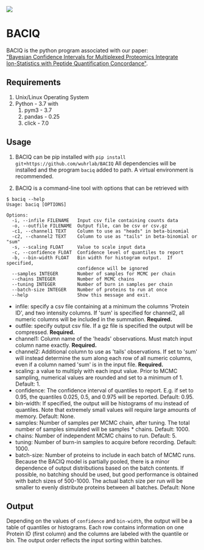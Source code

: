 ![](https://github.com/troycomi/BACIQ/workflows/CI/badge.svg)

# BACIQ
BACIQ is the python program associated with our paper:\
["Bayesian Confidence Intervals for Multiplexed Proteomics Integrate\
Ion-Statistics with Peptide Quantification
Concordance"](https://doi.org/10.1074/mcp.TIR119.001317).

## Requirements
1. Unix/Linux Operating System
2. Python - 3.7 with
    1. pym3 - 3.7
    2. pandas -  0.25
    3. click -  7.0

## Usage
1. BACIQ can be pip installed with `pip install git+https://github.com/wuhrlab/BACIQ`
All dependencies will be installed and the program `baciq` added to path.
A virtual environment is recommended.

2. BACIQ is a command-line tool with options that can be retrieved with
```shell
$ baciq --help
Usage: baciq [OPTIONS]

Options:
  -i, --infile FILENAME   Input csv file containing counts data
  -o, --outfile FILENAME  Output file, can be csv or csv.gz
  -c1, --channel1 TEXT    Column to use as "heads" in beta-binomial
  -c2, --channel2 TEXT    Column to use as "tails" in beta-binomial or "sum"
  -s, --scaling FLOAT     Value to scale input data
  -c, --confidence FLOAT  Confidence level of quantiles to report
  -b, --bin-width FLOAT   Bin width for histogram output.  If specified,
                          confidence will be ignored
  --samples INTEGER       Number of samples for MCMC per chain
  --chains INTEGER        Number of MCMC chains
  --tuning INTEGER        Number of burn in samples per chain
  --batch-size INTEGER    Number of proteins to run at once
  --help                  Show this message and exit.
```

- infile: specify a csv file containing at a minimum the columns 'Protein ID',
  and two intensity columns.  If 'sum' is specified for channel2, all numeric
  columns will be included in the summation.  **Required.**
- outfile: specify output csv file.  If a gz file is specified the output
  will be compressed.  **Required.**
- channel1: Column name of the 'heads' observations.  Must match input column
  name exactly.  **Required.**
- channel2: Additional column to use as 'tails' observations.  If set to 'sum'
  will instead determine the sum along each row of all numeric columns, even
  if a column named 'sum' is in the input file.  **Required.**
- scaling: a value to multiply with each input value.  Prior to MCMC sampling,
  numerical values are rounded and set to a minimum of 1.  Default: 1.
- confidence: The confidence interval of quantiles to report.  E.g. if set to
  0.95, the quantiles 0.025, 0.5, and 0.975 will be reported.  Default: 0.95.
- bin-width: If specified, the output will be histograms of mu instead of
  quantiles.  Note that extremely small values will require large amounts of
  memory. Default: None.
- samples: Number of samples per MCMC chain, after tuning.  The total number
  of samples simulated will be samples * chains.  Default: 1000.
- chains: Number of independent MCMC chains to run. Default: 5.
- tuning: Number of burn-in samples to acquire before recording.  Default: 1000.
- batch-size: Number of proteins to include in each batch of MCMC runs.
  Because the BACIQ model is partially pooled, there is a minor dependence of
  output distributions based on the batch contents.  If possible, no batching
  should be used, but good performance is obtained with batch sizes of 500-1000.
  The actual batch size per run will be smaller to evenly distribute proteins
  between all batches.  Default: None

## Output
Depending on the values of `confidence` and `bin-width`, the output will be a
table of quantiles or histograms.  Each row contains information on one 
Protein ID (first column) and the columns are labeled with the quantile or bin.
The output order reflects the input sorting within batches.
